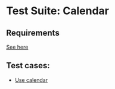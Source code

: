 # Test Suite: Calendar #
## Requirements ##
[See here](Calendar.md)
## Test cases: ##
  * [Use calendar](TestCase_Calendar.md)